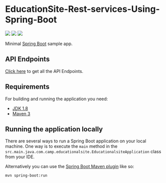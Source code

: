 # EducationSite-Rest-services-Using-Spring-Boot

![](https://img.shields.io/badge/Sahil-Siddiqui-red)
![](https://img.shields.io/github/languages/top/siddiquisahil02/EducationSite-Rest-services-Using-Spring-Boot)
![](https://img.shields.io/github/last-commit/siddiquisahil02/EducationSite-Rest-services-Using-Spring-Boot)

Minimal [Spring Boot](http://projects.spring.io/spring-boot/) sample app.


## API Endpoints

[Click here](https://documenter.getpostman.com/view/16026763/UVysxFcL) to get all the API Endpoints.
## Requirements

For building and running the application you need:

- [JDK 1.8](http://www.oracle.com/technetwork/java/javase/downloads/jdk8-downloads-2133151.html)
- [Maven 3](https://maven.apache.org)

## Running the application locally

There are several ways to run a Spring Boot application on your local machine. One way is to execute the `main` method in the `src.main.java.com.camp.educationalsite.EducationalsiteApplication` class from your IDE.

Alternatively you can use the [Spring Boot Maven plugin](https://docs.spring.io/spring-boot/docs/current/reference/html/build-tool-plugins-maven-plugin.html) like so:

```shell
mvn spring-boot:run
```
